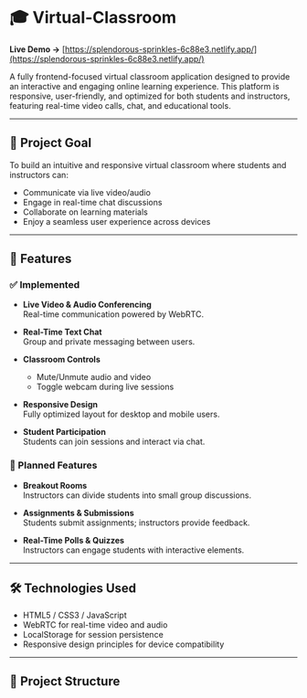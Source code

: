 # 🎓 Virtual-Classroom

**Live Demo →** [https://splendorous-sprinkles-6c88e3.netlify.app/](https://splendorous-sprinkles-6c88e3.netlify.app/)

A fully frontend-focused virtual classroom application designed to provide an interactive and engaging online learning experience. This platform is responsive, user-friendly, and optimized for both students and instructors, featuring real-time video calls, chat, and educational tools.

---

## 🚀 Project Goal

To build an intuitive and responsive virtual classroom where students and instructors can:
- Communicate via live video/audio
- Engage in real-time chat discussions
- Collaborate on learning materials
- Enjoy a seamless user experience across devices

---

## 🌟 Features

### ✅ Implemented
- **Live Video & Audio Conferencing**  
  Real-time communication powered by WebRTC.

- **Real-Time Text Chat**  
  Group and private messaging between users.

- **Classroom Controls**  
  - Mute/Unmute audio and video  
  - Toggle webcam during live sessions

- **Responsive Design**  
  Fully optimized layout for desktop and mobile users.

- **Student Participation**  
  Students can join sessions and interact via chat.

### 🧩 Planned Features
- **Breakout Rooms**  
  Instructors can divide students into small group discussions.

- **Assignments & Submissions**  
  Students submit assignments; instructors provide feedback.

- **Real-Time Polls & Quizzes**  
  Instructors can engage students with interactive elements.

---

## 🛠️ Technologies Used

- HTML5 / CSS3 / JavaScript  
- WebRTC for real-time video and audio  
- LocalStorage for session persistence  
- Responsive design principles for device compatibility

---

## 📁 Project Structure

